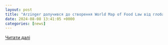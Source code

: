 ```yaml
---
layout: post
title: "Arzinger долучився до створення World Map of Food Law від глобальної мережі Food Law Network - European Business Association"
date: 2024-08-08 13:41:05 +0000
categories: [news]
---
```


[Читати далі](https://eba.com.ua/arzinger-doluchyvsya-do-stvorennya-world-map-of-food-law-vid-globalnoyi-merezhi-food-law-network/)
